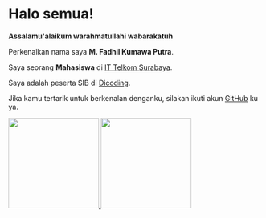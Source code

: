# Halo semua! 

**Assalamu'alaikum warahmatullahi wabarakatuh**

Perkenalkan nama saya **M. Fadhil Kumawa Putra**.

Saya seorang **Mahasiswa** di [IT Telkom Surabaya](https://ittelkom-sby.ac.id/).

Saya adalah peserta SIB di [Dicoding](https://www.dicoding.com/).

Jika kamu tertarik untuk berkenalan denganku, silakan ikuti akun [GitHub](https://github.com/devilslayer79) ku ya.

<p align="left">
<a href="https://github.com/devilslayer79">
  <img height="180em" src="https://github-readme-stats-eight-theta.vercel.app/api?username=devilslayer79&show_icons=true&theme=algolia&include_all_commits=true&count_private=true"
       />
  <img height="180em" src="https://github-readme-stats-eight-theta.vercel.app/api/top-langs/?username=gilangadhan&layout=compact&langs_count=8&theme=algolia"
       />
</a>
</p>
